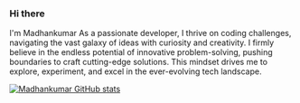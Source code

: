 ### Hi there 

I'm Madhankumar 
As a passionate developer, I thrive on coding challenges, navigating the vast galaxy of ideas with curiosity and creativity.
I firmly believe in the endless potential of innovative problem-solving, pushing boundaries to craft cutting-edge solutions. 
This mindset drives me to explore, experiment, and excel in the ever-evolving tech landscape.

[![Madhankumar GitHub stats](https://github-readme-stats.vercel.app/api?username=Madhankumar)](https://github.com/anuraghazra/github-readme-stats)
